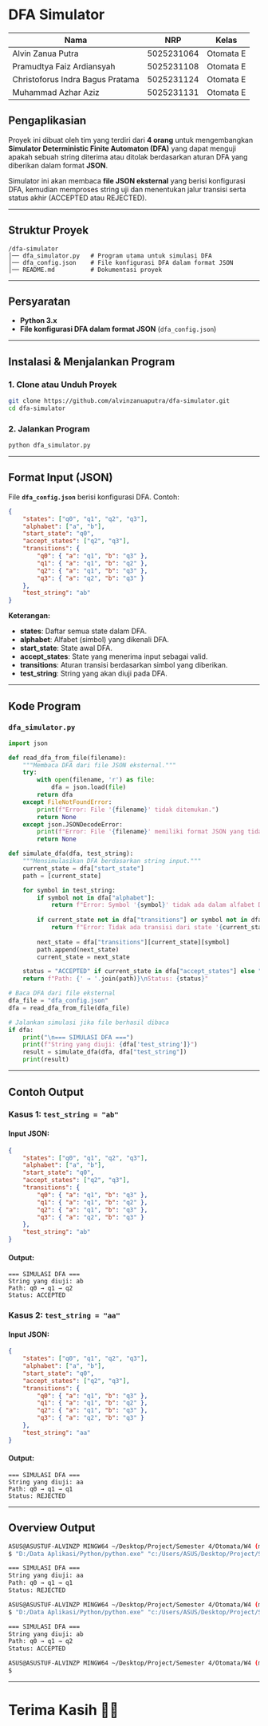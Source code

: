 # DFA Simulator


| Nama                             | NRP        | Kelas     |
| -------------------------------- | ---------- | --------- |
| Alvin Zanua Putra                | 5025231064 | Otomata E |
| Pramudtya Faiz Ardiansyah        | 5025231108 | Otomata E |
| Christoforus Indra Bagus Pratama | 5025231124 | Otomata E |
| Muhammad Azhar Aziz              | 5025231131 | Otomata E |


## Pengaplikasian
Proyek ini dibuat oleh tim yang terdiri dari **4 orang** untuk mengembangkan **Simulator Deterministic Finite Automaton (DFA)** yang dapat menguji apakah sebuah string diterima atau ditolak berdasarkan aturan DFA yang diberikan dalam format **JSON**.

Simulator ini akan membaca **file JSON eksternal** yang berisi konfigurasi DFA, kemudian memproses string uji dan menentukan jalur transisi serta status akhir (ACCEPTED atau REJECTED).

---

## Struktur Proyek
```
/dfa-simulator
│── dfa_simulator.py   # Program utama untuk simulasi DFA
│── dfa_config.json    # File konfigurasi DFA dalam format JSON
│── README.md          # Dokumentasi proyek
```

---

## Persyaratan
- **Python 3.x**
- **File konfigurasi DFA dalam format JSON** (`dfa_config.json`)

---

## Instalasi & Menjalankan Program
### 1. Clone atau Unduh Proyek
```bash
git clone https://github.com/alvinzanuaputra/dfa-simulator.git
cd dfa-simulator
```

### 2. Jalankan Program
```bash
python dfa_simulator.py
```

---

## Format Input (JSON)
File **`dfa_config.json`** berisi konfigurasi DFA. Contoh:
```json
{
    "states": ["q0", "q1", "q2", "q3"],
    "alphabet": ["a", "b"],
    "start_state": "q0",
    "accept_states": ["q2", "q3"],
    "transitions": {
        "q0": { "a": "q1", "b": "q3" },
        "q1": { "a": "q1", "b": "q2" },
        "q2": { "a": "q1", "b": "q3" },
        "q3": { "a": "q2", "b": "q3" }
    },
    "test_string": "ab"
}
```
**Keterangan:**
- **states**: Daftar semua state dalam DFA.
- **alphabet**: Alfabet (simbol) yang dikenali DFA.
- **start_state**: State awal DFA.
- **accept_states**: State yang menerima input sebagai valid.
- **transitions**: Aturan transisi berdasarkan simbol yang diberikan.
- **test_string**: String yang akan diuji pada DFA.

---

## Kode Program
### `dfa_simulator.py`
```python
import json

def read_dfa_from_file(filename):
    """Membaca DFA dari file JSON eksternal."""
    try:
        with open(filename, 'r') as file:
            dfa = json.load(file)
        return dfa
    except FileNotFoundError:
        print(f"Error: File '{filename}' tidak ditemukan.")
        return None
    except json.JSONDecodeError:
        print(f"Error: File '{filename}' memiliki format JSON yang tidak valid.")
        return None

def simulate_dfa(dfa, test_string):
    """Mensimulasikan DFA berdasarkan string input."""
    current_state = dfa["start_state"]
    path = [current_state]

    for symbol in test_string:
        if symbol not in dfa["alphabet"]:
            return f"Error: Symbol '{symbol}' tidak ada dalam alfabet DFA"
        
        if current_state not in dfa["transitions"] or symbol not in dfa["transitions"][current_state]:
            return f"Error: Tidak ada transisi dari state '{current_state}' dengan simbol '{symbol}'"
        
        next_state = dfa["transitions"][current_state][symbol]
        path.append(next_state)
        current_state = next_state

    status = "ACCEPTED" if current_state in dfa["accept_states"] else "REJECTED"
    return f"Path: {' → '.join(path)}\nStatus: {status}"

# Baca DFA dari file eksternal
dfa_file = "dfa_config.json"
dfa = read_dfa_from_file(dfa_file)

# Jalankan simulasi jika file berhasil dibaca
if dfa:
    print("\n=== SIMULASI DFA ===")
    print(f"String yang diuji: {dfa['test_string']}")
    result = simulate_dfa(dfa, dfa["test_string"])
    print(result)
```

---

## Contoh Output
### **Kasus 1: `test_string = "ab"`**
#### **Input JSON:**
```json
{
    "states": ["q0", "q1", "q2", "q3"],
    "alphabet": ["a", "b"],
    "start_state": "q0",
    "accept_states": ["q2", "q3"],
    "transitions": {
        "q0": { "a": "q1", "b": "q3" },
        "q1": { "a": "q1", "b": "q2" },
        "q2": { "a": "q1", "b": "q3" },
        "q3": { "a": "q2", "b": "q3" }
    },
    "test_string": "ab"
}
```
#### **Output:**
```
=== SIMULASI DFA ===
String yang diuji: ab
Path: q0 → q1 → q2
Status: ACCEPTED
```

### **Kasus 2: `test_string = "aa"`**
#### **Input JSON:**
```json
{
    "states": ["q0", "q1", "q2", "q3"],
    "alphabet": ["a", "b"],
    "start_state": "q0",
    "accept_states": ["q2", "q3"],
    "transitions": {
        "q0": { "a": "q1", "b": "q3" },
        "q1": { "a": "q1", "b": "q2" },
        "q2": { "a": "q1", "b": "q3" },
        "q3": { "a": "q2", "b": "q3" }
    },
    "test_string": "aa"
}
```
#### **Output:**
```
=== SIMULASI DFA ===
String yang diuji: aa
Path: q0 → q1 → q1
Status: REJECTED
```

---

## Overview Output

```bash
ASUS@ASUSTUF-ALVINZP MINGW64 ~/Desktop/Project/Semester 4/Otomata/W4 (main)
$ "D:/Data Aplikasi/Python/python.exe" "c:/Users/ASUS/Desktop/Project/Semester 4/Otomata/W4/dfa_simulator.py"

=== SIMULASI DFA ===
String yang diuji: aa
Path: q0 → q1 → q1
Status: REJECTED

ASUS@ASUSTUF-ALVINZP MINGW64 ~/Desktop/Project/Semester 4/Otomata/W4 (main)
$ "D:/Data Aplikasi/Python/python.exe" "c:/Users/ASUS/Desktop/Project/Semester 4/Otomata/W4/dfa_simulator.py"

=== SIMULASI DFA ===
String yang diuji: ab
Path: q0 → q1 → q2
Status: ACCEPTED

ASUS@ASUSTUF-ALVINZP MINGW64 ~/Desktop/Project/Semester 4/Otomata/W4 (main)
$
```

---
# Terima Kasih 🤝🤝
